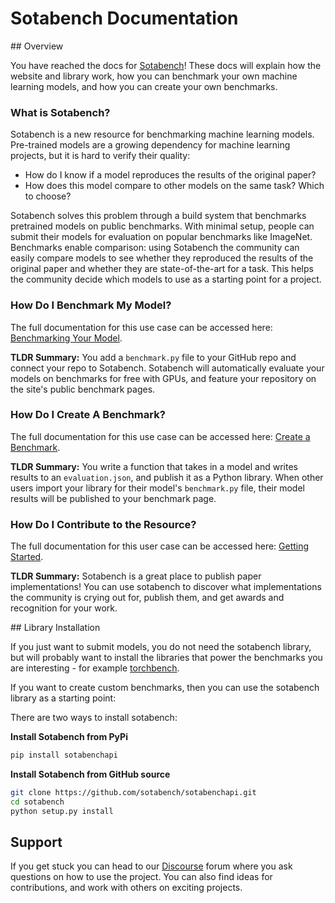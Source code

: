 # Sotabench Documentation

## Overview

You have reached the docs for [Sotabench](https://www.sotabench.com)! These
docs will explain how the website and library work, how you can benchmark your
own machine learning models, and how you can create your own benchmarks.

### What is Sotabench?

Sotabench is a new resource for benchmarking machine learning models.
Pre-trained models are a growing  dependency for machine learning projects, but
it is hard to verify their quality:

- How do I know if a model reproduces the results of the original paper?
- How does this model compare to other models on the same task? Which to
  choose?

Sotabench solves this problem through a build system that benchmarks pretrained
models on public benchmarks. With minimal setup, people can submit their models
for evaluation on popular benchmarks like ImageNet. Benchmarks enable
comparison: using Sotabench the community can easily compare models to see
whether they reproduced the results of the original paper and whether they are
state-of-the-art for a task. This helps the community decide which  models to
use as a starting point for a project.

### How Do I Benchmark My Model?

The full documentation for this use case can be accessed here:
[Benchmarking Your Model](03.benchmark-model.md). 

**TLDR Summary:** You add a `benchmark.py` file to your GitHub repo and connect
your repo to Sotabench. Sotabench will automatically evaluate your models on
benchmarks for free with GPUs, and feature your repository on the site's public
benchmark pages.

### How Do I Create A Benchmark?

The full documentation for this use case can be accessed here:
[Create a Benchmark](04.create-benchmark.md). 

**TLDR Summary:** You write a function that takes in a model and writes results
to an `evaluation.json`, and publish it as a Python library. When other users
import your library for their model's `benchmark.py` file, their model  results
will be published to your benchmark page.

### How Do I Contribute to the Resource?

The full documentation for this user case can be accessed here:
[Getting Started](02.getting-started.md). 

**TLDR Summary:** Sotabench is a great place to publish paper implementations!
You can use sotabench to discover what implementations the community is crying
out for, publish them, and get awards and recognition for your work.

## Library Installation

If you just want to submit models, you do not need the sotabench library, but
will probably want to install the libraries that power the benchmarks you are
interesting - for example [torchbench](https://pypi.org/project/torchbench/). 

If you want to create custom benchmarks, then you can use the sotabench library
as a starting point:

There are two ways to install sotabench:

**Install Sotabench from PyPi**

```bash
pip install sotabenchapi
```
    

**Install Sotabench from GitHub source**

```bash
git clone https://github.com/sotabench/sotabenchapi.git
cd sotabench
python setup.py install
```
    

## Support

If you get stuck you can head to our [Discourse]() forum where you ask
questions on how to use the project. You can also find ideas for contributions,
and work with others on exciting projects.
